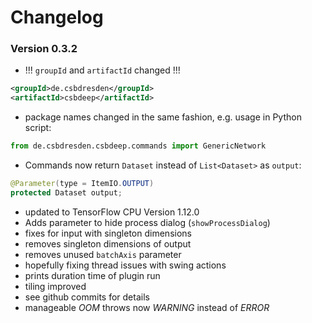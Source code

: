 # Changelog

### Version 0.3.2
- !!! `groupId` and `artifactId` changed !!!
```xml
<groupId>de.csbdresden</groupId>
<artifactId>csbdeep</artifactId>
```
- package names changed in the same fashion, e.g. usage in Python script:
```python
from de.csbdresden.csbdeep.commands import GenericNetwork
```
- Commands now return `Dataset` instead of `List<Dataset>` as `output`:
```Java
@Parameter(type = ItemIO.OUTPUT)
protected Dataset output;
```
- updated to TensorFlow CPU Version 1.12.0
- Adds parameter to hide process dialog (`showProcessDialog`)
- fixes for input with singleton dimensions
- removes singleton dimensions of output
- removes unused `batchAxis` parameter
- hopefully fixing thread issues with swing actions
- prints duration time of plugin run
- tiling improved
- see github commits for details
- manageable _OOM_ throws now _WARNING_ instead of _ERROR_